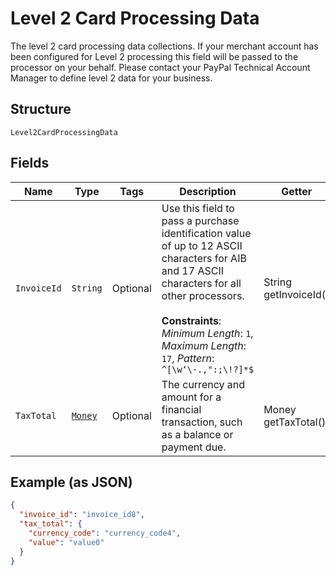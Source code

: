 
# Level 2 Card Processing Data

The level 2 card processing data collections. If your merchant account has been configured for Level 2 processing this field will be passed to the processor on your behalf. Please contact your PayPal Technical Account Manager to define level 2 data for your business.

## Structure

`Level2CardProcessingData`

## Fields

| Name | Type | Tags | Description | Getter | Setter |
|  --- | --- | --- | --- | --- | --- |
| `InvoiceId` | `String` | Optional | Use this field to pass a purchase identification value of up to 12 ASCII characters for AIB and 17 ASCII characters for all other processors.<br><br>**Constraints**: *Minimum Length*: `1`, *Maximum Length*: `17`, *Pattern*: `^[\w‘\-.,":;\!?]*$` | String getInvoiceId() | setInvoiceId(String invoiceId) |
| `TaxTotal` | [`Money`](../../doc/models/money.md) | Optional | The currency and amount for a financial transaction, such as a balance or payment due. | Money getTaxTotal() | setTaxTotal(Money taxTotal) |

## Example (as JSON)

```json
{
  "invoice_id": "invoice_id8",
  "tax_total": {
    "currency_code": "currency_code4",
    "value": "value0"
  }
}
```

